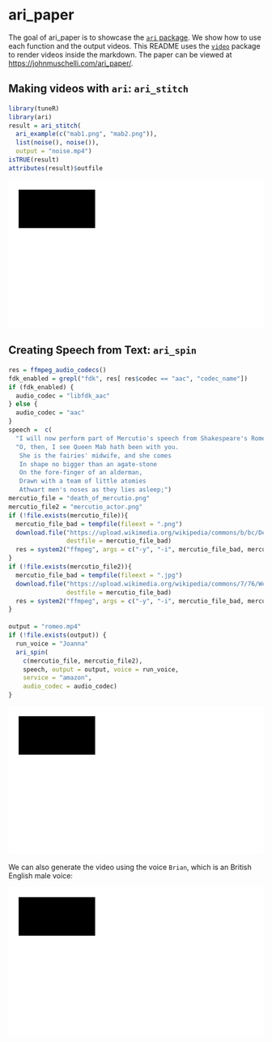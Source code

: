 
<!-- README.md is generated from README.Rmd. Please edit that file -->

# ari\_paper

<!-- badges: start -->

<!-- badges: end -->

The goal of ari\_paper is to showcase the [`ari`
package](https://cran.r-project.org/package=ari). We show how to use
each function and the output videos. This README uses the
[`video`](https://github.com/muschellij2/video) package to render videos
inside the markdown. The paper can be viewed at
<https://johnmuschelli.com/ari_paper/>.

## Making videos with `ari`: `ari_stitch`

``` r
library(tuneR)
library(ari)
result = ari_stitch(
  ari_example(c("mab1.png", "mab2.png")),
  list(noise(), noise()),
  output = "noise.mp4")
isTRUE(result)
attributes(result)$outfile
```

![](README_files/figure-gfm/unnamed-chunk-3-1.png)<!-- -->

## Creating Speech from Text: `ari_spin`

``` r
res = ffmpeg_audio_codecs()
fdk_enabled = grepl("fdk", res[ res$codec == "aac", "codec_name"])
if (fdk_enabled) {
  audio_codec = "libfdk_aac"
} else {
  audio_codec = "aac"
}
speech =  c(
  "I will now perform part of Mercutio's speech from Shakespeare's Romeo and Juliet.", 
  "O, then, I see Queen Mab hath been with you.
   She is the fairies' midwife, and she comes
   In shape no bigger than an agate-stone
   On the fore-finger of an alderman,
   Drawn with a team of little atomies
   Athwart men's noses as they lies asleep;")
mercutio_file = "death_of_mercutio.png"
mercutio_file2 = "mercutio_actor.png"
if (!file.exists(mercutio_file)){
  mercutio_file_bad = tempfile(fileext = ".png")
  download.file("https://upload.wikimedia.org/wikipedia/commons/b/bc/Death_of_Mercutio.png?download", 
                destfile = mercutio_file_bad)
  res = system2("ffmpeg", args = c("-y", "-i", mercutio_file_bad, mercutio_file))
}
if (!file.exists(mercutio_file2)){
  mercutio_file_bad = tempfile(fileext = ".jpg")
  download.file("https://upload.wikimedia.org/wikipedia/commons/7/76/Welles-Mercutio-1933.jpg?download", 
                destfile = mercutio_file_bad)
  res = system2("ffmpeg", args = c("-y", "-i", mercutio_file_bad, mercutio_file2))
}

output = "romeo.mp4"
if (!file.exists(output)) {
  run_voice = "Joanna"
  ari_spin(
    c(mercutio_file, mercutio_file2),
    speech, output = output, voice = run_voice,
    service = "amazon",
    audio_codec = audio_codec)
}
```

![](README_files/figure-gfm/unnamed-chunk-4-1.png)<!-- -->

We can also generate the video using the voice `Brian`, which is an
British English male voice:

![](README_files/figure-gfm/unnamed-chunk-5-1.png)<!-- -->
